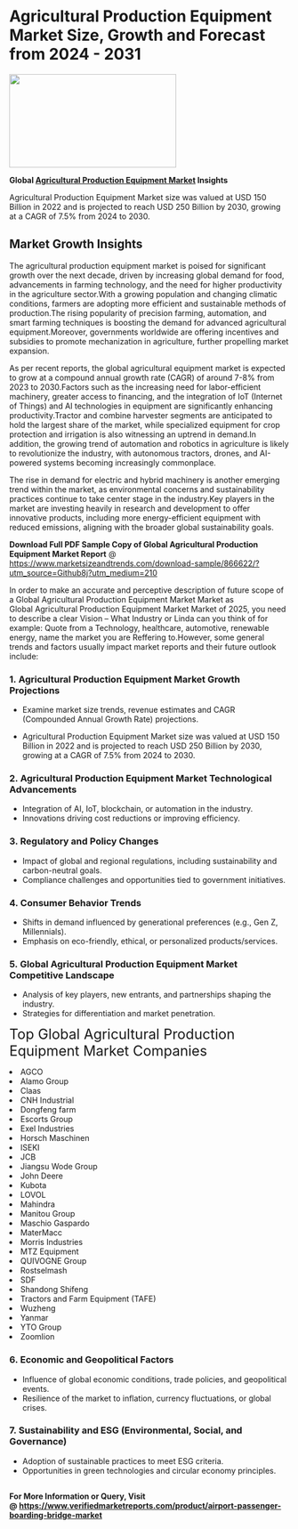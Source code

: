 <H1>Agricultural Production Equipment Market Size, Growth and Forecast from 2024 - 2031</H1><img class="aligncenter size-medium wp-image-584254" src="https://thirdeyenews.in/wp-content/uploads/2024/09/Global-Market-Research-300x168.jpeg" alt="" width="300" height="168" /><p><strong>Global&nbsp;<a href="https://www.marketsizeandtrends.com/download-sample/866622/?utm_source=Github8j?utm_medium=210">Agricultural Production Equipment Market</a> Insights</strong></p><p>Agricultural Production Equipment Market size was valued at USD 150 Billion in 2022 and is projected to reach USD 250 Billion by 2030, growing at a CAGR of 7.5% from 2024 to 2030.</p><p><h2>Market Growth Insights</h2> <p>The agricultural production equipment market is poised for significant growth over the next decade, driven by increasing global demand for food, advancements in farming technology, and the need for higher productivity in the agriculture sector.With a growing population and changing climatic conditions, farmers are adopting more efficient and sustainable methods of production.The rising popularity of precision farming, automation, and smart farming techniques is boosting the demand for advanced agricultural equipment.Moreover, governments worldwide are offering incentives and subsidies to promote mechanization in agriculture, further propelling market expansion.</p> <p>As per recent reports, the global agricultural equipment market is expected to grow at a compound annual growth rate (CAGR) of around 7-8% from 2023 to 2030.Factors such as the increasing need for labor-efficient machinery, greater access to financing, and the integration of IoT (Internet of Things) and AI technologies in equipment are significantly enhancing productivity.Tractor and combine harvester segments are anticipated to hold the largest share of the market, while specialized equipment for crop protection and irrigation is also witnessing an uptrend in demand.In addition, the growing trend of automation and robotics in agriculture is likely to revolutionize the industry, with autonomous tractors, drones, and AI-powered systems becoming increasingly commonplace.<p>The rise in demand for electric and hybrid machinery is another emerging trend within the market, as environmental concerns and sustainability practices continue to take center stage in the industry.Key players in the market are investing heavily in research and development to offer innovative products, including more energy-efficient equipment with reduced emissions, aligning with the broader global sustainability goals.</p> <p><span class=""><strong>Download Full PDF Sample Copy of Global Agricultural Production Equipment Market Report</strong> @ <a href="https://www.marketsizeandtrends.com/download-sample/866622/?utm_source=Github8j?utm_medium=210" target="_blank">https://www.marketsizeandtrends.com/download-sample/866622/?utm_source=Github8j?utm_medium=210</a></span></p><p>In order to make an accurate and perceptive description of future scope of a Global&nbsp;Agricultural Production Equipment Market Market as Global&nbsp;Agricultural Production Equipment Market Market of 2025, you need to describe a clear Vision &ndash; What Industry or Linda can you think of for example: Quote from a Technology, healthcare, automotive, renewable energy, name the market you are Reffering to.However, some general trends and factors usually impact market reports and their future outlook include:</p><h3>1.&nbsp;<strong>Agricultural Production Equipment Market Growth Projections</strong></h3><ul><li>Examine market size trends, revenue estimates and CAGR (Compounded Annual Growth Rate) projections.</li><li><p>Agricultural Production Equipment Market size was valued at USD 150 Billion in 2022 and is projected to reach USD 250 Billion by 2030, growing at a CAGR of 7.5% from 2024 to 2030.</p></li></ul><h3>2.&nbsp;<strong>Agricultural Production Equipment Market Technological Advancements</strong></h3><ul><li>Integration of AI, IoT, blockchain, or automation in the industry.</li><li>Innovations driving cost reductions or improving efficiency.</li></ul><h3>3.&nbsp;<strong>Regulatory and Policy Changes</strong></h3><ul><li>Impact of global and regional regulations, including sustainability and carbon-neutral goals.</li><li>Compliance challenges and opportunities tied to government initiatives.</li></ul><h3>4.&nbsp;<strong>Consumer Behavior Trends</strong></h3><ul><li>Shifts in demand influenced by generational preferences (e.g., Gen Z, Millennials).</li><li>Emphasis on eco-friendly, ethical, or personalized products/services.</li></ul><h3>5.&nbsp;<strong>Global Agricultural Production Equipment Market Competitive Landscape</strong></h3><ul><li>Analysis of key players, new entrants, and partnerships shaping the industry.</li><li>Strategies for differentiation and market penetration.</li></ul><p data-pm-slice="1 1 []"><span style="color: inherit; font-family: inherit; font-size: 25px;">Top Global Agricultural Production Equipment Market Companies</span></p><div class="" data-test-id=""><p><li>AGCO</li><li> Alamo Group</li><li> Claas</li><li> CNH Industrial</li><li> Dongfeng farm</li><li> Escorts Group</li><li> Exel Industries</li><li> Horsch Maschinen</li><li> ISEKI</li><li> JCB</li><li> Jiangsu Wode Group</li><li> John Deere</li><li> Kubota</li><li> LOVOL</li><li> Mahindra</li><li> Manitou Group</li><li> Maschio Gaspardo</li><li> MaterMacc</li><li> Morris Industries</li><li> MTZ Equipment</li><li> QUIVOGNE Group</li><li> Rostselmash</li><li> SDF</li><li> Shandong Shifeng</li><li> Tractors and Farm Equipment (TAFE)</li><li> Wuzheng</li><li> Yanmar</li><li> YTO Group</li><li> Zoomlion</li></p></div><h3>6.&nbsp;<strong>Economic and Geopolitical Factors</strong></h3><ul><li>Influence of global economic conditions, trade policies, and geopolitical events.</li><li>Resilience of the market to inflation, currency fluctuations, or global crises.</li></ul><h3>7.&nbsp;<strong>Sustainability and ESG (Environmental, Social, and Governance)</strong></h3><ul><li>Adoption of sustainable practices to meet ESG criteria.</li><li>Opportunities in green technologies and circular economy principles.</li></ul><h2><strong style="font-size: 14px;">For More Information or Query, Visit @&nbsp;</strong><a style="background-color: #ffffff; font-size: 14px;" href="https://www.marketsizeandtrends.com/report/agricultural-production-equipment-market/" target="_blank">https://www.verifiedmarketreports.com/product/airport-passenger-boarding-bridge-market</a></h2>